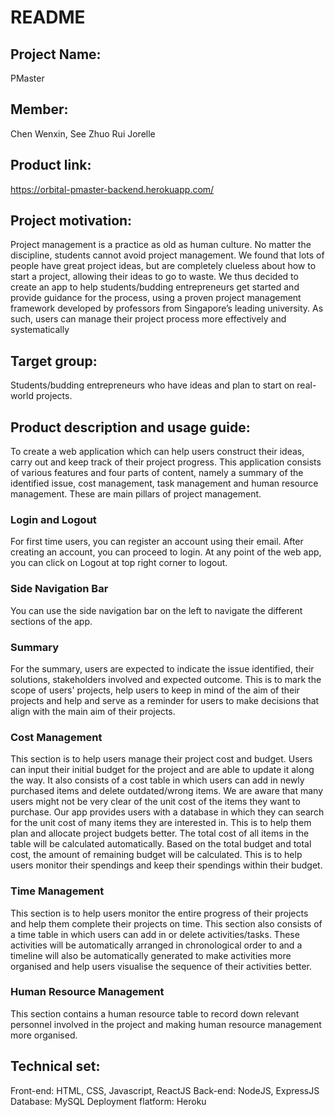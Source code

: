 # README
## Project Name: 
PMaster
## Member: 
Chen Wenxin, See Zhuo Rui Jorelle
## Product link: 
https://orbital-pmaster-backend.herokuapp.com/
## Project motivation: 
Project management is a practice as old as human culture. No matter the discipline, students cannot avoid project management. We found that lots of people have great project ideas, but are completely clueless about how to start a project, allowing their ideas to go to waste. We thus decided to create an app to help students/budding entrepreneurs get started and provide guidance for the process, using a proven project management framework developed by professors from Singapore’s leading university. As such, users can manage their project process more effectively and systematically
## Target group:
Students/budding entrepreneurs who have ideas and plan to start on real-world projects. 
## Product description and usage guide:
To create a web application which can help users construct their ideas, carry out and keep track of their project progress. 
This application consists of various features and four parts of content, namely a summary of the identified issue, cost management, task management and human resource management. These are main pillars of project management. 
### Login and Logout
For first time users, you can register an account using their email. 
After creating an account, you can proceed to login. 
At any point of the web app, you can click on Logout at top right corner to logout. 
### Side Navigation Bar
You can use the side navigation bar on the left to navigate the different sections of the app. 
### Summary 
For the summary, users are expected to indicate the issue identified, their solutions, stakeholders involved and expected outcome. This is to mark the scope of users' projects, help users to keep in mind of the aim of their projects and help and serve as a reminder for users to make decisions that align with the main aim of their projects.
### Cost Management 
This section is to help users manage their project cost and budget. Users can input their initial budget for the project and are able to update it along the way. It also consists of a cost table in which users can add in newly purchased items and delete outdated/wrong items. We are aware that many users might not be very clear of the unit cost of the items they want to purchase. Our app provides users with a database in which they can search for the unit cost of many items they are interested in. This is to help them plan and allocate project budgets better. The total cost of all items in the table will be calculated automatically. Based on the total budget and total cost, the amount of remaining budget will be calculated. This is to help users monitor their spendings and keep their spendings within their budget. 
### Time Management
This section is to help users monitor the entire progress of their projects and help them complete their projects on time. This section also consists of a time table in which users can add in or delete activities/tasks. These activities will be automatically arranged in chronological order to and a timeline will also be automatically generated to make activities more organised and help users visualise the sequence of their activities better.  
### Human Resource Management
This section contains a human resource table to record down relevant personnel involved in the project and making human resource management more organised. 
## Technical set:
Front-end: HTML, CSS, Javascript, ReactJS
Back-end: NodeJS, ExpressJS
Database: MySQL
Deployment flatform: Heroku